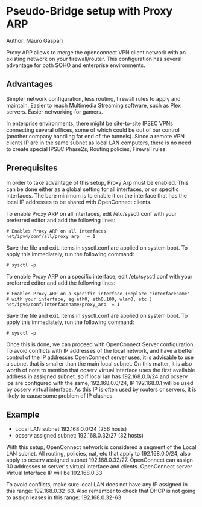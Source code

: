 # Pseudo-Bridge setup with Proxy ARP

Author: Mauro Gaspari

Proxy ARP allows to merge the openconnect VPN client network with
an existing network on your firewall/router. This configuration has
several advantage for both SOHO and enterprise environments.

## Advantages
Simpler network configuration, less routing, firewall rules to apply
and maintain. Easier to reach Multimedia Streaming software, such as Plex servers.
Easier networking for gamers.

In enterprise environments, there might be site-to-site IPSEC VPNs
connecting several offices, some of which could be out of our control
(another company handling far end of the tunnels). Since a remote VPN
clients IP are in the same subnet as local LAN computers, there is no
need to create special IPSEC Phase2s, Routing policies, Firewall
rules.

## Prerequisites
In order to take advantage of this setup, Proxy Arp must be enabled.
This can be done either as a global setting for all interfaces, or on
specific interfaces. The bare minimum is to enable it on the interface
that has the local IP addresses to be shared with OpenConnect clients.

To enable Proxy ARP on all interfaces, edit /etc/sysctl.conf with your
preferred editor and add the following lines:

```
# Enables Proxy ARP on all interfaces
net/ipv4/conf/all/proxy_arp   = 1
```

Save the file and exit. items in sysctl.conf are applied on system
boot. To apply this immediately, run the following command:

```
# sysctl -p
```

To enable Proxy ARP on a specific interface, edit /etc/sysctl.conf
with your preferred editor and add the following lines:

```
# Enables Proxy ARP on a specific interface (Replace "interfacename"
# with your interface, eg.eth0, eth0.100, wlan0, etc.)
net/ipv4/conf/interfacename/proxy_arp  = 1
```

Save the file and exit. items in sysctl.conf are applied on system
boot. To apply this immediately, run the following command:

```
# sysctl -p
```

Once this is done, we can proceed with OpenConnect Server configuration.
To avoid conflicts with IP addresses of the local network, and have a
better control of the IP addresses OpenConnect server uses, it is
advisable to use a subnet that is smaller than the main local subnet.
On this matter, it is also worth of note to mention that ocserv
virtual interface uses the first available address in assigned subnet.
so if local lan has 192.168.0.0/24 and ocserv ips are configured with
the same, 192.168.0.0/24, IP 192.168.0.1 will be used by ocserv
virtual interface. As this IP is often used by routers or servers, it
is likely to cause some problem of IP clashes.

## Example
- Local LAN subnet 192.168.0.0/24  (256 hosts)
- ocserv assigned subnet: 192.168.0.32/27 (32 hosts)

With this setup, OpenConnect network is considered a segment of the
Local LAN subnet. All routing, policies, nat, etc that apply to
192.168.0.0/24, also apply to ocserv assigned subnet 192.168.0.32/27.
OpenConnect can assign 30 addresses to server's virtual interface and clients.
OpenConnect server Virtual Interface IP will be 192.168.0.33

To avoid conflicts, make sure local LAN does not have any IP assigned
in this range: 192.168.0.32-63.
Also remember to check that DHCP is not going to assign leases in this
range: 192.168.0.32-63

